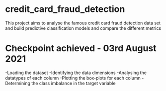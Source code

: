 # credit_card_fraud_detection
This project aims to analyse the famous credit card fraud detection data set and build predictive classification models and compare the different metrics

# Checkpoint achieved - 03rd August 2021
-Loading the dataset
-Identifying the data dimensions
-Analysing the datatypes of each column
-Plotting the box-plots for each column
-Determining the class imbalance in the target variable

